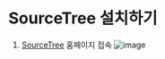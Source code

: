 # SourceTree 설치하기
1. [SourceTree](https://www.sourcetreeapp.com) 홈페이지 접속
![image](https://user-images.githubusercontent.com/102717259/161204925-35accb20-4adf-432c-8da4-fa8a67701070.png)

